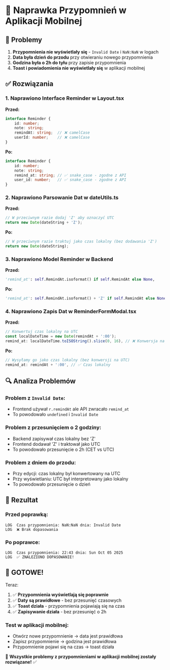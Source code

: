 # 🔧 Naprawka Przypomnień w Aplikacji Mobilnej

## 🎯 Problemy

1. **Przypomnienia nie wyświetlały się** - `Invalid Date` i `NaN:NaN` w logach
2. **Data była dzień do przodu** przy otwieraniu nowego przypomnienia
3. **Godzina była o 2h do tyłu** przy zapisie przypomnienia
4. **Toast i powiadomienia nie wyświetlały się** w aplikacji mobilnej

## ✅ Rozwiązania

### 1. **Naprawiono Interface Reminder w Layout.tsx**

**Przed:**
```typescript
interface Reminder {
    id: number;
    note: string;
    remindAt: string;  // ❌ camelCase
    userId: number;    // ❌ camelCase
}
```

**Po:**
```typescript
interface Reminder {
    id: number;
    note: string;
    remind_at: string; // ✅ snake_case - zgodne z API
    user_id: number;   // ✅ snake_case - zgodne z API
}
```

### 2. **Naprawiono Parsowanie Dat w dateUtils.ts**

**Przed:**
```typescript
// W przeciwnym razie dodaj 'Z' aby oznaczyć UTC
return new Date(dateString + 'Z');
```

**Po:**
```typescript
// W przeciwnym razie traktuj jako czas lokalny (bez dodawania 'Z')
return new Date(dateString);
```

### 3. **Naprawiono Model Reminder w Backend**

**Przed:**
```python
'remind_at': self.RemindAt.isoformat() if self.RemindAt else None,
```

**Po:**
```python
'remind_at': self.RemindAt.isoformat() + 'Z' if self.RemindAt else None,
```

### 4. **Naprawiono Zapis Dat w ReminderFormModal.tsx**

**Przed:**
```typescript
// Konwertuj czas lokalny na UTC
const localDateTime = new Date(remindAt + ':00');
remind_at: localDateTime.toISOString().slice(0, 16), // ❌ Konwersja na UTC
```

**Po:**
```typescript
// Wysyłamy go jako czas lokalny (bez konwersji na UTC)
remind_at: remindAt + ':00', // ✅ Czas lokalny
```

## 🔍 Analiza Problemów

### **Problem z `Invalid Date`:**
- Frontend używał `r.remindAt` ale API zwracało `remind_at`
- To powodowało `undefined` i `Invalid Date`

### **Problem z przesunięciem o 2 godziny:**
- Backend zapisywał czas lokalny bez 'Z'
- Frontend dodawał 'Z' i traktował jako UTC
- To powodowało przesunięcie o 2h (CET vs UTC)

### **Problem z dniem do przodu:**
- Przy edycji: czas lokalny był konwertowany na UTC
- Przy wyświetlaniu: UTC był interpretowany jako lokalny
- To powodowało przesunięcie o dzień

## 🎉 Rezultat

### **Przed poprawką:**
```
LOG  Czas przypomnienia: NaN:NaN dnia: Invalid Date
LOG  ❌ Brak dopasowania
```

### **Po poprawce:**
```
LOG  Czas przypomnienia: 22:43 dnia: Sun Oct 05 2025
LOG  ✅ ZNALEZIONO DOPASOWANIE!
```

## 🚀 **GOTOWE!**

Teraz:
1. ✅ **Przypomnienia wyświetlają się poprawnie**
2. ✅ **Daty są prawidłowe** - bez przesunięć czasowych
3. ✅ **Toast działa** - przypomnienia pojawiają się na czas
4. ✅ **Zapisywanie działa** - bez przesunięć o 2h

### **Test w aplikacji mobilnej:**
- Otwórz nowe przypomnienie → data jest prawidłowa
- Zapisz przypomnienie → godzina jest prawidłowa  
- Przypomnienie pojawi się na czas → toast działa

🎯 **Wszystkie problemy z przypomnieniami w aplikacji mobilnej zostały rozwiązane!** ✅
